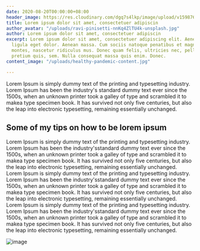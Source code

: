 ```yaml
---
date: 2020-08-20T00:00:00+08:00
header_image: https://res.cloudinary.com/dgq7s4lkp/image/upload/v1598761543/uploads_dev/placeholder_fww9hi.png
title: Lorem ipsum dolor sit amet, consectetuer adipiscin
author_avatar: "/uploads/ravi-pinisetti-nnKq4ZlTU4k-unsplash.jpg"
author: Lorem ipsum dolor sit amet, consectetuer adipiscin
excerpt: Lorem ipsum dolor sit amet, consectetuer adipiscing elit. Aenean commodo
  ligula eget dolor. Aenean massa. Cum sociis natoque penatibus et magnis dis parturient
  montes, nascetur ridiculus mus. Donec quam felis, ultricies nec, pellentesque eu,
  pretium quis, sem. Nulla consequat massa quis enim. Donec.
content_image: "/uploads/healthy-pandemic-content.jpg"

---
```

Lorem Ipsum is simply dummy text of the printing and typesetting industry. Lorem Ipsum has been the industry's standard dummy text ever since the 1500s, when an unknown printer took a galley of type and scrambled it to makea type specimen book. It has survived not only five centuries, but also the leap into electronic typesetting, remaining essentially unchanged.

## Some of my tips on how to be lorem ipsum

Lorem Ipsum is simply dummy text of the printing and typesetting industry. Lorem Ipsum has been the industry'sstandard dummy text ever since the 1500s, when an unknown printer took a galley of type and scrambled it to makea type specimen book. It has survived not only five centuries, but also the leap into electronic typesetting, remaining essentially unchanged. Lorem Ipsum is simply dummy text of the printing and typesetting industry. Lorem Ipsum has been the industry'sstandard dummy text ever since the 1500s, when an unknown printer took a galley of type and scrambled it to makea type specimen book. It has survived not only five centuries, but also the leap into electronic typesetting, remaining essentially unchanged. Lorem Ipsum is simply dummy text of the printing and typesetting industry. Lorem Ipsum has been the industry'sstandard dummy text ever since the 1500s, when an unknown printer took a galley of type and scrambled it to makea type specimen book. It has survived not only five centuries, but also the leap into electronic typesetting, remaining essentially unchanged.

![image](https://res.cloudinary.com/dgq7s4lkp/image/upload/v1598761543/uploads_dev/placeholder_fww9hi.png)